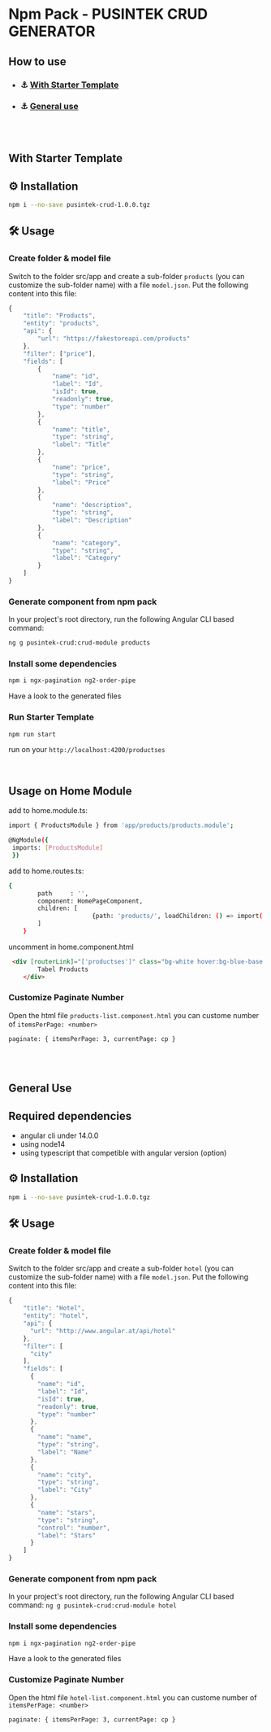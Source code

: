 # Npm Pack - PUSINTEK CRUD GENERATOR

## How to use

- ### ⚓️ [With Starter Template](#with-starter-template)
- ### ⚓️ [General use](#general-use)

<br>
<br>

## With Starter Template

## ⚙️ Installation

```bash
npm i --no-save pusintek-crud-1.0.0.tgz
```

## 🛠 Usage
### Create folder & model file
Switch to the folder src/app and create a sub-folder ```products``` (you can customize the sub-folder name) with a file ```model.json```. Put the following content into this file:
```javascript
{
    "title": "Products",
    "entity": "products",
    "api": {
        "url": "https://fakestoreapi.com/products"
    },
    "filter": ["price"],
    "fields": [
        {
            "name": "id",
            "label": "Id",
            "isId": true,
            "readonly": true,
            "type": "number"
        },
        {
            "name": "title",
            "type": "string",
            "label": "Title"
        },
        {
            "name": "price",
            "type": "string",
            "label": "Price"
        },
        {
            "name": "description",
            "type": "string",
            "label": "Description"
        },
        {
            "name": "category",
            "type": "string",
            "label": "Category"
        }
    ]
}
```
### Generate component from npm pack
In your project's root directory, run the following Angular CLI based command:

```bash 
ng g pusintek-crud:crud-module products
```

### Install some dependencies
```bash
npm i ngx-pagination ng2-order-pipe
```

Have a look to the generated files

### Run Starter Template
```bash
npm run start
```

run on your ```http://localhost:4200/productses```

<br>

## Usage on Home Module
add to home.module.ts:

```bash
import { ProductsModule } from 'app/products/products.module';
```

```bash
@NgModule({
 imports: [ProductsModule]
 })
```

add to home.routes.ts:
```bash
{
        path     : '',
        component: HomePageComponent,
        children: [
                       {path: 'products/', loadChildren: () => import('app/products/products.module').then(m => m.ProductsModule)}
        ]
    }
```

uncomment in home.component.html
```html
 <div [routerLink]="['productses']" class="bg-white hover:bg-blue-base text-black font-extrabold hover:text-white border px-4 py-6 w-60 cursor-pointer rounded-lg">
        Tabel Products
    </div>
```




### Customize Paginate Number
Open the html file ```products-list.component.html``` you can custome number of ```itemsPerPage: <number>```

```paginate: { itemsPerPage: 3, currentPage: cp }```







<br>
<br>

## General Use
## Required dependencies

- angular cli under 14.0.0
- using node14
- using typescript that competible with angular version (option)

## ⚙️ Installation

```bash
npm i --no-save pusintek-crud-1.0.0.tgz
```

## 🛠 Usage
### Create folder & model file
Switch to the folder src/app and create a sub-folder ```hotel``` (you can customize the sub-folder name) with a file ```model.json```. Put the following content into this file:
```javascript
{ 
    "title": "Hotel",
    "entity": "hotel",
    "api": {
      "url": "http://www.angular.at/api/hotel"
    },
    "filter": [
      "city"
    ],
    "fields": [
      {
        "name": "id",
        "label": "Id",
        "isId": true,
        "readonly": true,
        "type": "number"
      },
      {
        "name": "name",
        "type": "string",
        "label": "Name"
      },
      {
        "name": "city",
        "type": "string",
        "label": "City"
      },
      {
        "name": "stars",
        "type": "string",
        "control": "number",
        "label": "Stars"
      } 
    ]
}
```
### Generate component from npm pack
In your project's root directory, run the following Angular CLI based command:
```ng g pusintek-crud:crud-module hotel```

### Install some dependencies
```bash
npm i ngx-pagination ng2-order-pipe
```

Have a look to the generated files

### Customize Paginate Number
Open the html file ```hotel-list.component.html``` you can custome number of ```itemsPerPage: <number>```

```paginate: { itemsPerPage: 3, currentPage: cp }```

<br>
